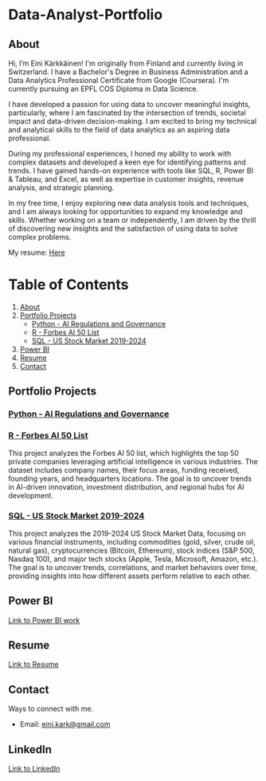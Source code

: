 # Data-Analyst-Portfolio
## About
Hi, I’m Eini Kärkkäinen! I'm originally from Finland and currently living in Switzerland. I have a Bachelor's Degree in Business Administration and a Data Analytics Professional Certificate from Google (Coursera). I'm currently pursuing an EPFL COS Diploma in Data Science. 

I have developed a passion for using data to uncover meaningful insights, particularly, where I am fascinated by the intersection of trends, societal impact and data-driven decision-making. I am excited to bring my technical and analytical skills to the field of data analytics as an aspiring data professional.

During my professional experiences, I honed my ability to work with complex datasets and developed a keen eye for identifying patterns and trends. I have gained hands-on experience with tools like SQL, R, Power BI & Tableau, and Excel, as well as expertise in customer insights, revenue analysis, and strategic planning. 

In my free time, I enjoy exploring new data analysis tools and techniques, and I am always looking for opportunities to expand my knowledge and skills. Whether working on a team or independently, I am driven by the thrill of discovering new insights and the satisfaction of using data to solve complex problems.

My resume: [Here](https://github.com/EiniKark/Data-Analyst-Portfolio/blob/654b7acbab39ff23ff7b80621fb2a63b509776a4/Eini%20K%C3%A4rkk%C3%A4inen%20-%20Resume.pdf)



# Table of Contents

1. [About](#about)
2. [Portfolio Projects](#portfolio-projects)
   - [Python - AI Regulations and Governance](https://github.com/EiniKark/Data-Analyst-Portfolio/tree/main/Python%20-%20AI%20Regulations%20and%20Governance)
   - [R - Forbes AI 50 List](https://github.com/EiniKark/Data-Analyst-Portfolio/tree/main/R%20-%20Forbes%20AI%2050%20list)
   - [SQL - US Stock Market 2019-2024](https://github.com/EiniKark/Data-Analyst-Portfolio/tree/main/SQL%20-%20US%20Stock%20Market%202019-2024)
3. [Power BI](https://einikarkkainen.myportfolio.com/)
3. [Resume](#resume)
4. [Contact](#contact)


## Portfolio Projects
### [Python - AI Regulations and Governance](https://github.com/EiniKark/Data-Analyst-Portfolio/tree/main/Python%20-%20AI%20Regulations%20and%20Governance)
### [R - Forbes AI 50 List](https://github.com/EiniKark/Data-Analyst-Portfolio/tree/main/R%20-%20Forbes%20AI%2050%20list)
This project analyzes the Forbes AI 50 list, which highlights the top 50 private companies leveraging artificial intelligence in various industries. The dataset includes company names, their focus areas, funding received, founding years, and headquarters locations. The goal is to uncover trends in AI-driven innovation, investment distribution, and regional hubs for AI development.
### [SQL - US Stock Market 2019-2024](https://github.com/EiniKark/Data-Analyst-Portfolio/tree/main/SQL%20-%20US%20Stock%20Market%202019-2024)
This project analyzes the 2019-2024 US Stock Market Data, focusing on various financial instruments, including commodities (gold, silver, crude oil, natural gas), cryptocurrencies (Bitcoin, Ethereum), stock indices (S&P 500, Nasdaq 100), and major tech stocks (Apple, Tesla, Microsoft, Amazon, etc.). The goal is to uncover trends, correlations, and market behaviors over time, providing insights into how different assets perform relative to each other.

## Power BI
[Link to Power BI work](https://einikarkkainen.myportfolio.com/)


## Resume
[Link to Resume](https://github.com/EiniKark/Data-Analyst-Portfolio/blob/654b7acbab39ff23ff7b80621fb2a63b509776a4/Eini%20K%C3%A4rkk%C3%A4inen%20-%20Resume.pdf)

## Contact
Ways to connect with me.

- Email: eini.kark@gmail.com
## LinkedIn
[Link to LinkedIn](https://www.linkedin.com/in/einikark/)


